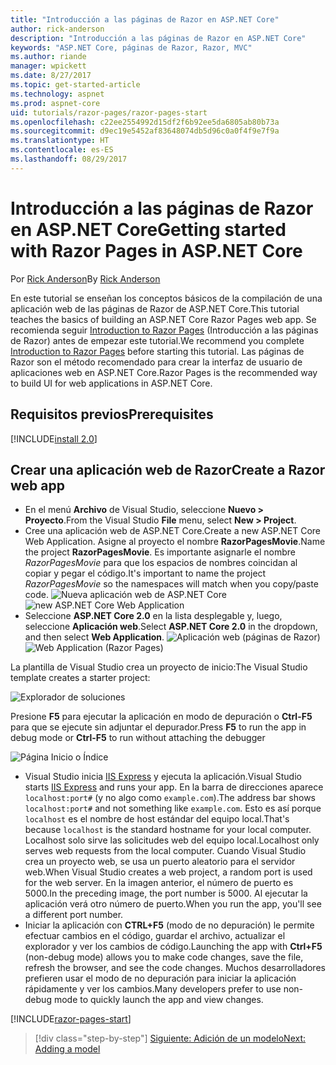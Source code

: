 ```yaml
---
title: "Introducción a las páginas de Razor en ASP.NET Core"
author: rick-anderson
description: "Introducción a las páginas de Razor en ASP.NET Core"
keywords: "ASP.NET Core, páginas de Razor, Razor, MVC"
ms.author: riande
manager: wpickett
ms.date: 8/27/2017
ms.topic: get-started-article
ms.technology: aspnet
ms.prod: aspnet-core
uid: tutorials/razor-pages/razor-pages-start
ms.openlocfilehash: c22ee2554992d15df2f6b92ee5da6805ab80b73a
ms.sourcegitcommit: d9ec19e5452af83648074db5d96c0a0f4f9e7f9a
ms.translationtype: HT
ms.contentlocale: es-ES
ms.lasthandoff: 08/29/2017
---
```

# <a name="getting-started-with-razor-pages-in-aspnet-core"></a><span data-ttu-id="2ecef-104">Introducción a las páginas de Razor en ASP.NET Core</span><span class="sxs-lookup"><span data-stu-id="2ecef-104">Getting started with Razor Pages in ASP.NET Core</span></span>

<span data-ttu-id="2ecef-105">Por [Rick Anderson](https://twitter.com/RickAndMSFT)</span><span class="sxs-lookup"><span data-stu-id="2ecef-105">By [Rick Anderson](https://twitter.com/RickAndMSFT)</span></span>

<span data-ttu-id="2ecef-106">En este tutorial se enseñan los conceptos básicos de la compilación de una aplicación web de las páginas de Razor de ASP.NET Core.</span><span class="sxs-lookup"><span data-stu-id="2ecef-106">This tutorial teaches the basics of building an ASP.NET Core Razor Pages web app.</span></span> <span data-ttu-id="2ecef-107">Se recomienda seguir [Introduction to Razor Pages](xref:mvc/razor-pages/index) (Introducción a las páginas de Razor) antes de empezar este tutorial.</span><span class="sxs-lookup"><span data-stu-id="2ecef-107">We recommend you complete [Introduction to Razor Pages](xref:mvc/razor-pages/index) before starting this tutorial.</span></span> <span data-ttu-id="2ecef-108">Las páginas de Razor son el método recomendado para crear la interfaz de usuario de aplicaciones web en ASP.NET Core.</span><span class="sxs-lookup"><span data-stu-id="2ecef-108">Razor Pages is the recommended way to build UI for web applications in ASP.NET Core.</span></span>

## <a name="prerequisites"></a><span data-ttu-id="2ecef-109">Requisitos previos</span><span class="sxs-lookup"><span data-stu-id="2ecef-109">Prerequisites</span></span>

[!INCLUDE[install 2.0](../../includes/install2.0.md)]

## <a name="create-a-razor-web-app"></a><span data-ttu-id="2ecef-110">Crear una aplicación web de Razor</span><span class="sxs-lookup"><span data-stu-id="2ecef-110">Create a Razor web app</span></span>

* <span data-ttu-id="2ecef-111">En el menú **Archivo** de Visual Studio, seleccione **Nuevo > Proyecto**.</span><span class="sxs-lookup"><span data-stu-id="2ecef-111">From the Visual Studio **File** menu, select **New > Project**.</span></span>
* <span data-ttu-id="2ecef-112">Cree una aplicación web de ASP.NET Core.</span><span class="sxs-lookup"><span data-stu-id="2ecef-112">Create a new ASP.NET Core Web Application.</span></span> <span data-ttu-id="2ecef-113">Asigne al proyecto el nombre **RazorPagesMovie**.</span><span class="sxs-lookup"><span data-stu-id="2ecef-113">Name the project **RazorPagesMovie**.</span></span> <span data-ttu-id="2ecef-114">Es importante asignarle el nombre *RazorPagesMovie* para que los espacios de nombres coincidan al copiar y pegar el código.</span><span class="sxs-lookup"><span data-stu-id="2ecef-114">It's important to name the project *RazorPagesMovie* so the namespaces will match when you copy/paste code.</span></span>
 <span data-ttu-id="2ecef-115">![Nueva aplicación web de ASP.NET Core](../../mvc/razor-pages/index/_static/np.png)</span><span class="sxs-lookup"><span data-stu-id="2ecef-115">![new ASP.NET Core Web Application](../../mvc/razor-pages/index/_static/np.png)</span></span>
* <span data-ttu-id="2ecef-116">Seleccione **ASP.NET Core 2.0** en la lista desplegable y, luego, seleccione **Aplicación web**.</span><span class="sxs-lookup"><span data-stu-id="2ecef-116">Select **ASP.NET Core 2.0** in the dropdown, and then select **Web Application**.</span></span>
 <span data-ttu-id="2ecef-117">![Aplicación web (páginas de Razor)](../../mvc/razor-pages/index/_static/np2.png)</span><span class="sxs-lookup"><span data-stu-id="2ecef-117">![Web Application (Razor Pages)](../../mvc/razor-pages/index/_static/np2.png)</span></span>

<span data-ttu-id="2ecef-118">La plantilla de Visual Studio crea un proyecto de inicio:</span><span class="sxs-lookup"><span data-stu-id="2ecef-118">The Visual Studio template creates a starter project:</span></span>

![Explorador de soluciones](razor-pages-start/_static/se.png)

<span data-ttu-id="2ecef-120">Presione **F5** para ejecutar la aplicación en modo de depuración o **Ctrl-F5** para que se ejecute sin adjuntar el depurador.</span><span class="sxs-lookup"><span data-stu-id="2ecef-120">Press **F5** to run the app in debug mode or **Ctrl-F5** to run without attaching the debugger</span></span>

![Página Inicio o Índice](razor-pages-start/_static/home.png)

* <span data-ttu-id="2ecef-122">Visual Studio inicia [IIS Express](https://docs.microsoft.com/iis/extensions/introduction-to-iis-express/iis-express-overview) y ejecuta la aplicación.</span><span class="sxs-lookup"><span data-stu-id="2ecef-122">Visual Studio starts [IIS Express](https://docs.microsoft.com/iis/extensions/introduction-to-iis-express/iis-express-overview) and runs your app.</span></span> <span data-ttu-id="2ecef-123">En la barra de direcciones aparece `localhost:port#` (y no algo como `example.com`).</span><span class="sxs-lookup"><span data-stu-id="2ecef-123">The address bar shows `localhost:port#` and not something like `example.com`.</span></span> <span data-ttu-id="2ecef-124">Esto es así porque `localhost` es el nombre de host estándar del equipo local.</span><span class="sxs-lookup"><span data-stu-id="2ecef-124">That's because `localhost` is the standard hostname for your local computer.</span></span> <span data-ttu-id="2ecef-125">Localhost solo sirve las solicitudes web del equipo local.</span><span class="sxs-lookup"><span data-stu-id="2ecef-125">Localhost only serves web requests from the local computer.</span></span> <span data-ttu-id="2ecef-126">Cuando Visual Studio crea un proyecto web, se usa un puerto aleatorio para el servidor web.</span><span class="sxs-lookup"><span data-stu-id="2ecef-126">When Visual Studio creates a web project, a random port is used for the web server.</span></span> <span data-ttu-id="2ecef-127">En la imagen anterior, el número de puerto es 5000.</span><span class="sxs-lookup"><span data-stu-id="2ecef-127">In the preceding image, the port number is 5000.</span></span> <span data-ttu-id="2ecef-128">Al ejecutar la aplicación verá otro número de puerto.</span><span class="sxs-lookup"><span data-stu-id="2ecef-128">When you run the app, you'll see a different port number.</span></span>
* <span data-ttu-id="2ecef-129">Iniciar la aplicación con **CTRL+F5** (modo de no depuración) le permite efectuar cambios en el código, guardar el archivo, actualizar el explorador y ver los cambios de código.</span><span class="sxs-lookup"><span data-stu-id="2ecef-129">Launching the app with **Ctrl+F5** (non-debug mode) allows you to make code changes, save the file, refresh the browser, and see the code changes.</span></span> <span data-ttu-id="2ecef-130">Muchos desarrolladores prefieren usar el modo de no depuración para iniciar la aplicación rápidamente y ver los cambios.</span><span class="sxs-lookup"><span data-stu-id="2ecef-130">Many developers prefer to use non-debug mode to quickly launch the app and view changes.</span></span>

[!INCLUDE[razor-pages-start](../../includes/RP/razor-pages-start.md)]

>[!div class="step-by-step"]
[<span data-ttu-id="2ecef-131">Siguiente: Adición de un modelo</span><span class="sxs-lookup"><span data-stu-id="2ecef-131">Next: Adding a model</span></span>](xref:tutorials/razor-pages/modelz)  
